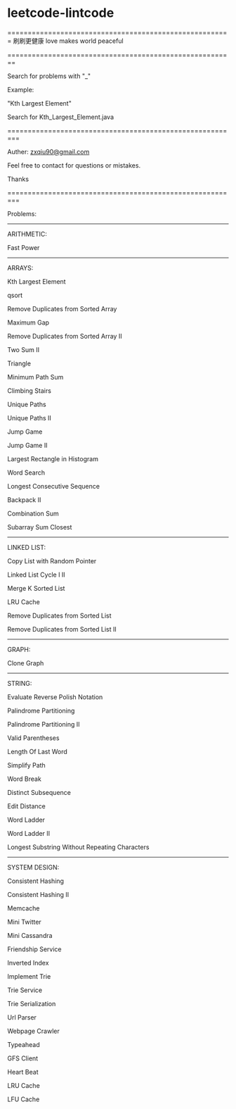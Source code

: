# leetcode-lintcode
=======================================================
刷刷更健康
love makes world peaceful

========================================================

Search for problems with "_"

Example:

"Kth Largest Element"

Search for Kth_Largest_Element.java



=========================================================

Auther: zxqiu90@gmail.com

Feel free to contact for questions or mistakes.

Thanks


=========================================================


Problems:

---------------------------------------------------------

ARITHMETIC:

Fast Power

---------------------------------------------------------

ARRAYS:

Kth Largest Element

qsort

Remove Duplicates from Sorted Array

Maximum Gap

Remove Duplicates from Sorted Array II

Two Sum II

Triangle

Minimum Path Sum

Climbing Stairs

Unique Paths

Unique Paths II

Jump Game

Jump Game II

Largest Rectangle in Histogram

Word Search

Longest Consecutive Sequence

Backpack II

Combination Sum

Subarray Sum Closest

---------------------------------------------------------

LINKED LIST:

Copy List with Random Pointer

Linked List Cycle I II

Merge K Sorted List

LRU Cache

Remove Duplicates from Sorted List

Remove Duplicates from Sorted List II

---------------------------------------------------------

GRAPH:

Clone Graph

---------------------------------------------------------

STRING:

Evaluate Reverse Polish Notation

Palindrome Partitioning

Palindrome Partitioning II

Valid Parentheses

Length Of Last Word

Simplify Path

Word Break

Distinct Subsequence

Edit Distance

Word Ladder

Word Ladder II

Longest Substring Without Repeating Characters

---------------------------------------------------------

SYSTEM DESIGN:

Consistent Hashing

Consistent Hashing II

Memcache

Mini Twitter

Mini Cassandra

Friendship Service

Inverted Index

Implement Trie

Trie Service

Trie Serialization

Url Parser

Webpage Crawler

Typeahead

GFS Client

Heart Beat

LRU Cache

LFU Cache
